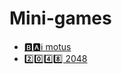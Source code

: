 # Mini-games
- [🅱️🅰️ℹ️ motus](https://moha-dan.github.io/Mini-games/motus.html) 
- [2️⃣0️⃣4️⃣8️⃣ 2048](https://moha-dan.github.io/Mini-games/2048.html) 
